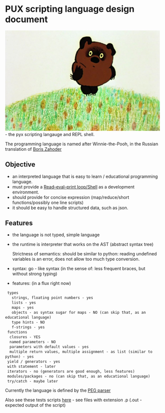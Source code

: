 # PUX scripting language design document

![pux](pux.jpg) - the pyx scripting langauge and REPL shell.

The programming language is named after Winnie-the-Pooh, in the Russian translation of [Boris Zahoder](https://en.wikipedia.org/wiki/Boris_Zakhoder)

## Objective 

- an interpreted language that is easy to learn / educational programming language.
- must provide a [Read–eval–print loop/Shell](https://en.wikipedia.org/wiki/Read%E2%80%93eval%E2%80%93print_loop)  as a development environment.
- should provide for concise expression (map/reduce/short functions/possibly one line scripts)
- it should be easy to handle structured data, such as json.

## Features


- the language is not typed, simple language 

- the runtime is interpreter that works on the AST (abstract syntax tree)
  
  Strictness of semantics: should be similar to python: reading undefined variables is an error, does not allow too much type conversion.

- syntax: go - like syntax (in the sense of: less frequent braces, but without strong typing)

- features: (in a flux right now)

```
 types
   strings, floating point numbers - yes
   lists - yes
   maps - yes
   objects - as syntax sugar for maps - NO (can skip that, as an educational language) 
   type hints - NO
   f-strings - yes
 functions
  closures - YES
  named parameters - NO
  parameters with default values - yes
  multiple return values, multiple assignment - as list (similar to python) - yes
 yield / generators - yes
 with statement - later
 iterators - no (generators are good enough, less features)
 modules/packages - no (can skip that, as an educational language)
 try/catch - maybe later
```

Currently the language is defined by the [PEG parser](https://github.com/MoserMichael/jscriptparse/blob/main/scripty.js)

Also see these tests scripts [here](https://github.com/MoserMichael/jscriptparse/tree/main/tests) - see files with extension .p (.out - expected output of the script)
